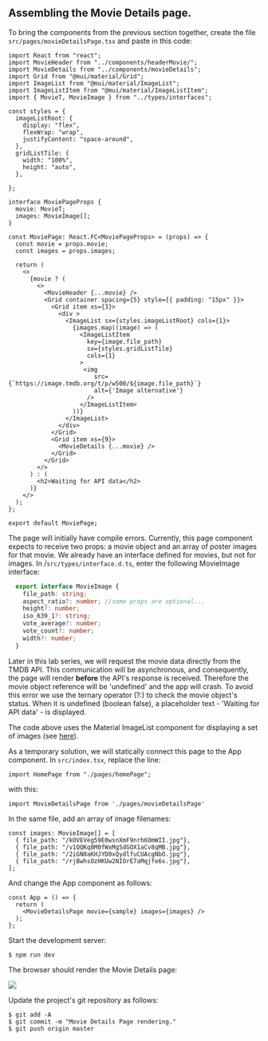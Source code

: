 ## Assembling the Movie Details page.

To bring the components from the previous section together, create the file `src/pages/movieDetailsPage.tsx` and paste in this code:
~~~tsx
import React from "react";
import MovieHeader from "../components/headerMovie/";
import MovieDetails from "../components/movieDetails";
import Grid from "@mui/material/Grid";
import ImageList from "@mui/material/ImageList";
import ImageListItem from "@mui/material/ImageListItem";
import { MovieT, MovieImage } from "../types/interfaces";

const styles = {
  imageListRoot: {
    display: "flex",
    flexWrap: "wrap",
    justifyContent: "space-around",
  },
  gridListTile: { 
    width: "100%",
    height: "auto",
  },

};

interface MoviePageProps {
  movie: MovieT;
  images: MovieImage[];
}

const MoviePage: React.FC<MoviePageProps> = (props) => {
  const movie = props.movie;
  const images = props.images;

  return (
    <>
      {movie ? (
        <>
          <MovieHeader {...movie} />
          <Grid container spacing={5} style={{ padding: "15px" }}>
            <Grid item xs={3}>
              <div >
                <ImageList sx={styles.imageListRoot} cols={1}>
                  {images.map((image) => (
                    <ImageListItem
                      key={image.file_path}
                      sx={styles.gridListTile}
                      cols={1}
                    >
                     <img
                        src={`https://image.tmdb.org/t/p/w500/${image.file_path}`}
                        alt={'Image alternative'}
                      />                    
                    </ImageListItem>
                  ))}
                </ImageList>
              </div>
            </Grid>
            <Grid item xs={9}>
              <MovieDetails {...movie} />
            </Grid>
          </Grid>
        </>
      ) : (
        <h2>Waiting for API data</h2>
      )}
    </>
  );
};

export default MoviePage;
~~~
The page will initially have compile errors. Currently, this page component expects to receive two props: a movie object and an array of poster images for that movie. We already have an interface defined for movies, but not for images. 
In /`src/types/interface.d.ts`, enter the following MovieImage interface: 

~~~typescript
  export interface MovieImage {
    file_path: string;
    aspect_ratio?: number; //some props are optional...
    height?: number;
    iso_639_1?: string;
    vote_average?: number;
    vote_count?: number;
    width?: number;
  }
~~~



Later in this lab series, we will request the movie data directly from the TMDB API. This communication will be asynchronous, and consequently, the page will render __before__ the API's response is received. Therefore the movie object reference will be 'undefined' and the app will crash. To avoid this error we use the ternary operator (?:) to check the movie object's status. When it is undefined (boolean false), a placeholder text - 'Waiting for API data' - is displayed. 

The code above uses the Material ImageList component for displaying a set of images (see [here](https://material-ui.com/components/grid-list/)).

As a temporary solution, we will statically connect this page to the App component. In `src/index.tsx`, replace the line:
~~~tsx
import HomePage from "./pages/homePage";
~~~
with this:
~~~tsx
import MovieDetailsPage from './pages/movieDetailsPage'
~~~
In the same file, add an array of image filenames:
~~~tsx
const images: MovieImage[] = [
  { file_path: "/kOVEVeg59E0wsnXmF9nrh6OmWII.jpg"},
  { file_path: "/v1QQKq8M0fWxMgSdGOX1aCv8qMB.jpg"},
  { file_path: "/2iGN0aKHJYD0xQydlfuCUAcgNbO.jpg"},
  { file_path: "/rjBwhsOzHKUw2NIOrE7aMqjfe6s.jpg"},
];
~~~
And change the App component as follows:
~~~tsx
const App = () => {
  return (
    <MovieDetailsPage movie={sample} images={images} />
  );
};
~~~
Start the development server:
~~~
$ npm run dev
~~~
The browser should render the Movie Details page:

![][moviepage]

Update the project's git repository as follows:
~~~ 
$ git add -A
$ git commit -m "Movie Details Page rendering."
$ git push origin master
~~~

[moviepage]: ./img/moviepage.png
